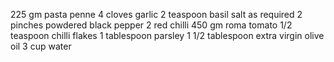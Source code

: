 225 gm pasta penne
4 cloves garlic
2 teaspoon basil
salt as required
2 pinches powdered black pepper
2 red chilli
450 gm roma tomato
1/2 teaspoon chilli flakes
1 tablespoon parsley
1 1/2 tablespoon extra virgin olive oil
3 cup water
